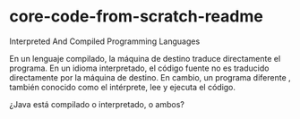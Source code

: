 # core-code-from-scratch-readme

Interpreted And Compiled Programming Languages

En un lenguaje compilado, la máquina de destino traduce directamente el programa. En un idioma interpretado, el código fuente no es traducido directamente por la máquina de destino. En cambio, un programa diferente , también conocido como el intérprete, lee y ejecuta el código.


¿Java está compilado o interpretado, o ambos?
